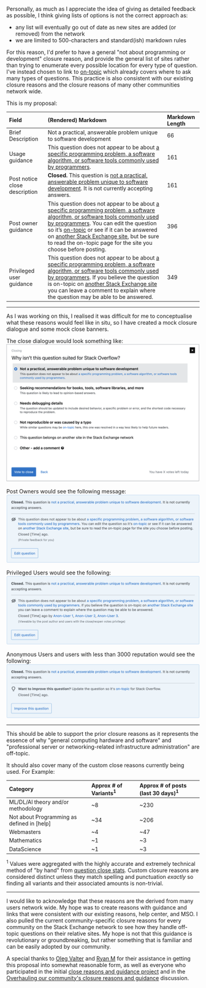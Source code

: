 Personally, as much as I appreciate the idea of giving as detailed feedback as possible, I think giving lists of options is not the correct approach as:

- any list will eventually go out of date as new sites are added (or removed) from the network
- we are limited to 500-characters and standard(ish) markdown rules

For this reason, I'd prefer to have a general "not about programming or development" closure reason, and provide the general list of sites rather than trying to enumerate every possible location for every type of question. I've instead chosen to link to [on-topic](https://stackoverflow.com/help/on-topic) which already covers where to ask many types of questions. This practice is also consistent with our existing closure reasons and the closure reasons of many other communities network wide.

This is my proposal:

<!-- 
    PLEASE DO NOT EDIT THIS TABLE 

If there are issues that need to be addressed please leave a comment so the character length and images can be updated
-->
| Field | (Rendered) Markdown | Markdown Length |
|:---|:---|:---|
| Brief Description | Not a practical, answerable problem unique to software development | 66 |
| Usage guidance | This question does not appear to be about [a specific programming problem, a software algorithm, or software tools commonly used by programmers](/help/on-topic). | 161 |
| Post notice close description | **Closed.** This question is [not a practical, answerable problem unique to software development](/help/closed-questions). It is not currently accepting answers. | 161 |
| Post owner guidance | This question does not appear to be about [a specific programming problem, a software algorithm, or software tools commonly used by programmers](/help/on-topic). You can edit the question so it’s [on-topic](/help/on-topic) or see if it can be answered on [another Stack Exchange site](https://stackexchange.com/sites), but be sure to read the on-topic page for the site you choose before posting. | 396 |
| Privileged user guidance | This question does not appear to be about [a specific programming problem, a software algorithm, or software tools commonly used by programmers](/help/on-topic). If you believe the question is on-topic on [another Stack Exchange site](https://stackexchange.com/sites) you can leave a comment to explain where the question may be able to be answered. | 349 |

---

As I was working on this, I realised it was difficult for me to conceptualise what these reasons would feel like in situ, so I have created a mock closure dialogue and some mock close banners.

The close dialogue would look something like:\
[![Close Dialogue with new closure reasons and no SF or SU close reasons][1]][1]

Post Owners would see the following message:\
[![Post owner guidance][2]][2]

Privileged Users would see the following:\
[![Privileged user guidance][3]][3]

Anonymous Users and users with less than 3000 reputation would see the following:\
[![Every user guidance][4]][4]

---

This should be able to support the prior closure reasons as it represents the essence of why "general computing hardware and software" and "professional server or networking-related infrastructure administration" are off-topic.

It should also cover many of the custom close reasons currently being used. For Example:

| Category | Approx # of Variants<sup>1</sup> | Approx # of posts (last 30 days)<sup>1</sup> |
|:--- |:--- |:--- |
| ML/DL/AI theory and/or methodology | \~8 | \~230 |
| Not about Programming as defined in \[help\] | \~34 | \~206 |
| Webmasters | \~4 | \~47 |
| Mathematics | \~1 | \~3 |
| DataScience | \~1 | \~3 |

<sup>1</sup> Values were aggregated with the highly accurate and extremely technical method of "by hand" from [question close stats](https://stackoverflow.com/tools/question-close-stats?daterange=last30days). Custom closure reasons are considered distinct unless they match spelling and punctuation _exactly_ so finding all variants and their associated amounts is non-trivial.

---

I would like to acknowledge that these reasons are the derived from many users network wide. My hope was to create reasons with guidance and links that were consistent with our existing reasons, help center, and MSO. I also pulled the current community-specific closure reasons for every community on the Stack Exchange network to see how they handle off-topic questions on their relative sites. My hope is not that this guidance is revolutionary or groundbreaking, but rather something that is familiar and can be easily adopted by our community.

A special thanks to [Oleg Valter](https://meta.stackoverflow.com/users/11407695) and [Ryan M](https://meta.stackoverflow.com/users/208273) for their assistance in getting this proposal into somewhat reasonable form, as well as everyone who participated in the initial [close reasons and guidance project](https://meta.stackoverflow.com/q/417475/15497888) and in the [Overhauling our community's closure reasons and guidance](https://meta.stackoverflow.com/q/417008/15497888) discussion.


  [1]: ./builders/img_output/mock-close-dialogue-rendered.png
  [2]: ./builders/img_output/mock-private-banner-rendered.png
  [3]: ./builders/img_output/mock-privileged-banner-rendered.png
  [4]: ./builders/img_output/mock-public-banner-rendered.png
